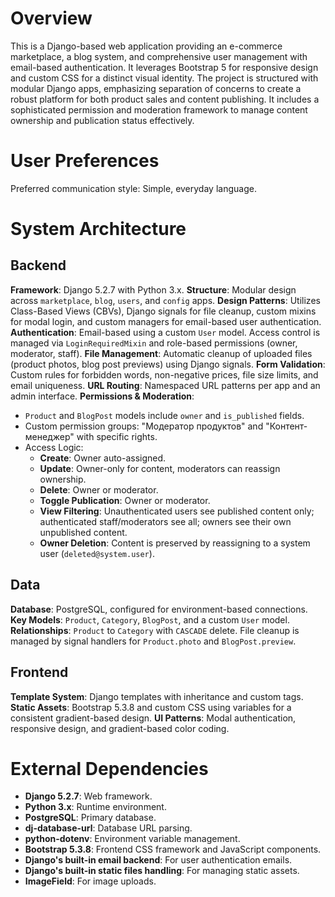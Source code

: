 # Overview

This is a Django-based web application providing an e-commerce marketplace, a blog system, and comprehensive user management with email-based authentication. It leverages Bootstrap 5 for responsive design and custom CSS for a distinct visual identity. The project is structured with modular Django apps, emphasizing separation of concerns to create a robust platform for both product sales and content publishing. It includes a sophisticated permission and moderation framework to manage content ownership and publication status effectively.

# User Preferences

Preferred communication style: Simple, everyday language.

# System Architecture

## Backend

**Framework**: Django 5.2.7 with Python 3.x.
**Structure**: Modular design across `marketplace`, `blog`, `users`, and `config` apps.
**Design Patterns**: Utilizes Class-Based Views (CBVs), Django signals for file cleanup, custom mixins for modal login, and custom managers for email-based user authentication.
**Authentication**: Email-based using a custom `User` model. Access control is managed via `LoginRequiredMixin` and role-based permissions (owner, moderator, staff).
**File Management**: Automatic cleanup of uploaded files (product photos, blog post previews) using Django signals.
**Form Validation**: Custom rules for forbidden words, non-negative prices, file size limits, and email uniqueness.
**URL Routing**: Namespaced URL patterns per app and an admin interface.
**Permissions & Moderation**:
- `Product` and `BlogPost` models include `owner` and `is_published` fields.
- Custom permission groups: "Модератор продуктов" and "Контент-менеджер" with specific rights.
- Access Logic:
    - **Create**: Owner auto-assigned.
    - **Update**: Owner-only for content, moderators can reassign ownership.
    - **Delete**: Owner or moderator.
    - **Toggle Publication**: Owner or moderator.
    - **View Filtering**: Unauthenticated users see published content only; authenticated staff/moderators see all; owners see their own unpublished content.
    - **Owner Deletion**: Content is preserved by reassigning to a system user (`deleted@system.user`).

## Data

**Database**: PostgreSQL, configured for environment-based connections.
**Key Models**: `Product`, `Category`, `BlogPost`, and a custom `User` model.
**Relationships**: `Product` to `Category` with `CASCADE` delete. File cleanup is managed by signal handlers for `Product.photo` and `BlogPost.preview`.

## Frontend

**Template System**: Django templates with inheritance and custom tags.
**Static Assets**: Bootstrap 5.3.8 and custom CSS using variables for a consistent gradient-based design.
**UI Patterns**: Modal authentication, responsive design, and gradient-based color coding.

# External Dependencies

- **Django 5.2.7**: Web framework.
- **Python 3.x**: Runtime environment.
- **PostgreSQL**: Primary database.
- **dj-database-url**: Database URL parsing.
- **python-dotenv**: Environment variable management.
- **Bootstrap 5.3.8**: Frontend CSS framework and JavaScript components.
- **Django's built-in email backend**: For user authentication emails.
- **Django's built-in static files handling**: For managing static assets.
- **ImageField**: For image uploads.